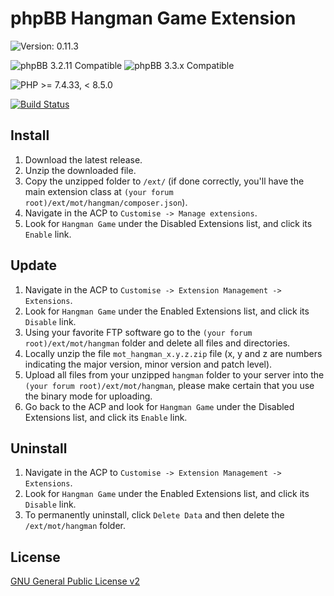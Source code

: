 # phpBB Hangman Game Extension

![Version: 0.11.3](https://img.shields.io/badge/Version-0.11.3-green)  
  
![phpBB 3.2.11 Compatible](https://img.shields.io/badge/phpBB-3.2.11%20Compatible-009BDF)
![phpBB 3.3.x Compatible](https://img.shields.io/badge/phpBB-3.3.x%20Compatible-009BDF)  

![PHP >= 7.4.33, < 8.5.0](https://img.shields.io/badge/PHP->=7.4.33,%20<8.5.0-blueviolet)

[![Build Status](https://github.com/Mike-on-Tour/hangman/workflows/Tests/badge.svg)](https://github.com/Mike-on-Tour/hangman/actions)

## Install

1. Download the latest release.
2. Unzip the downloaded file.
3. Copy the unzipped folder to `/ext/` (if done correctly, you'll have the main extension class at `(your forum root)/ext/mot/hangman/composer.json`).
4. Navigate in the ACP to `Customise -> Manage extensions`.
5. Look for `Hangman Game` under the Disabled Extensions list, and click its `Enable` link.

## Update

1. Navigate in the ACP to `Customise -> Extension Management -> Extensions`.
2. Look for `Hangman Game` under the Enabled Extensions list, and click its `Disable` link.
3. Using your favorite FTP software go to the `(your forum root)/ext/mot/hangman` folder and delete all files and directories.
4. Locally unzip the file `mot_hangman_x.y.z.zip` file (x, y and z are numbers indicating the major version, minor version and patch level).
5. Upload all files from your unzipped `hangman` folder to your server into the `(your forum root)/ext/mot/hangman`, please make certain that you use the binary mode for uploading.
6. Go back to the ACP and look for `Hangman Game` under the Disabled Extensions list, and click its `Enable` link.

## Uninstall

1. Navigate in the ACP to `Customise -> Extension Management -> Extensions`.
2. Look for `Hangman Game` under the Enabled Extensions list, and click its `Disable` link.
3. To permanently uninstall, click `Delete Data` and then delete the `/ext/mot/hangman` folder.

## License
[GNU General Public License v2](http://opensource.org/licenses/GPL-2.0)
